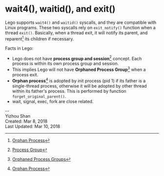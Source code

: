 # wait4(), waitid(), and exit()

Lego supports `wait4()` and `waitid()` syscalls, and they are compatible with Linux programs. These two syscalls rely on `exit_notify()` function when a thread `exit()`. Basically, when a thread exit, it will notify its parent, and reparent[^3] its children if necessary.

Facts in Lego:

- Lego does not have __process group and session__[^2] concept. Each process is within its own process group and session.
- This implies Lego will not have __Orphaned Process Group__[^1] when a process exit.
- __Orphan process__[^3] is adopted by init process (pid 1) if its father is a single-thread process, otherwise it will be adopted by other thread within its father's process. This is performed by function `forget_original_parent()`.
- wait, signal, exec, fork are close related.

[^1]: [Orphaned Process Groups](https://www.gnu.org/software/libc/manual/html_node/Orphaned-Process-Groups.html)
[^2]: [Process Group](https://en.wikipedia.org/wiki/Process_group)
[^3]: [Orphan Process](https://en.wikipedia.org/wiki/Orphan_process)

--  
Yizhou Shan  
Created: Mar 8, 2018  
Last Updated: Mar 10, 2018
